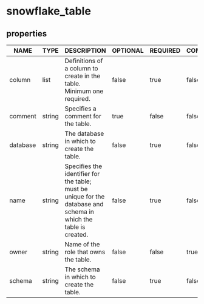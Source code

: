 
# snowflake_table

<!-- These docs are auto-generated by code in ./docgen, run by with make docs. Manual edits will be overwritten. -->

## properties

|   NAME   |  TYPE  |                                                    DESCRIPTION                                                    | OPTIONAL | REQUIRED  | COMPUTED | DEFAULT |
|----------|--------|-------------------------------------------------------------------------------------------------------------------|----------|-----------|----------|---------|
| column   | list   | Definitions of a column to create in the table. Minimum one required.                                             | false    | true      | false    |         |
| comment  | string | Specifies a comment for the table.                                                                                | true     | false     | false    |         |
| database | string | The database in which to create the table.                                                                        | false    | true      | false    |         |
| name     | string | Specifies the identifier for the table; must be unique for the database and schema in which the table is created. | false    | true      | false    |         |
| owner    | string | Name of the role that owns the table.                                                                             | false    | false     | true     |         |
| schema   | string | The schema in which to create the table.                                                                          | false    | true      | false    |         |
